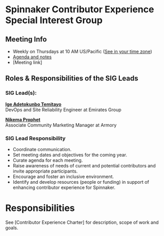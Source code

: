 # Spinnaker Contributor Experience Special Interest Group

## Meeting Info
* Weekly on Thursdays at 10 AM US/Pacific ([See in your time zone](https://www.thetimezoneconverter.com/?t=10am&tz=San%20Francisco))
* [Agenda and notes](https://hackmd.io/@spinnaker-cx/ry03Vk6LP)
* [Meeting link]

## Roles & Responsibilities of the SIG Leads

### SIG Lead(s):

**[Ige Adetokunbo Temitayo](https://github.com/ExitoLabs)**  
DevOps and Site Reliability Engineer at Emirates Group

**[Nikema Prophet](https://github.com/prophen)**  
Associate Community Marketing Manager at Armory

### SIG Lead Responsibility

* Coordinate communication.
* Set meeting dates and objectives for the coming year.
* Curate agenda for each meeting.
* Raise awareness of needs of current and potential contributors and invite appropriate participants.
* Encourage and foster an inclusive environment.
* Identify and develop resources (people or funding) in support of enhancing contributor experience for Spinnaker.

# Responsibilities

See [Contributor Experience Charter] for description, scope of work and goals.
